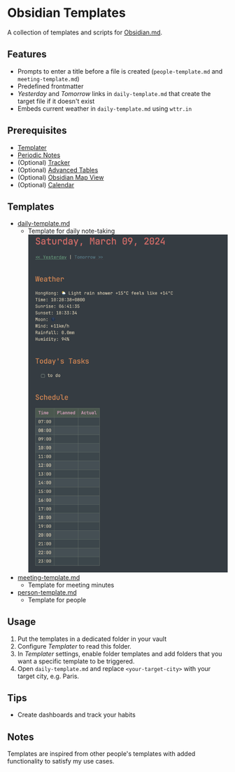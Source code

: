 # Obsidian Templates

A collection of templates and scripts for [Obsidian.md](https://obsidian.md/).

## Features

- Prompts to enter a title before a file is created (`people-template.md` and `meeting-template.md`)
- Predefined frontmatter
- *Yesterday* and *Tomorrow* links in `daily-template.md` that create the target file if it doesn't exist
- Embeds current weather in `daily-template.md` using `wttr.in`

## Prerequisites

- [Templater](https://github.com/SilentVoid13/Templater)
- [Periodic Notes](https://github.com/liamcain/obsidian-periodic-notes)
- (Optional) [Tracker](https://github.com/pyrochlore/obsidian-tracker)
- (Optional) [Advanced Tables](https://github.com/tgrosinger/advanced-tables-obsidian)
- (Optional) [Obsidian Map View](https://github.com/esm7/obsidian-map-view)
- (Optional) [Calendar](https://github.com/liamcain/obsidian-calendar-plugin)

## Templates

- [daily-template.md](./templates/daily-template.md)
  - Template for daily note-taking
![Daily Notes Template](./assets/dts.png)
- [meeting-template.md](./templates/meeting-template.md)
  - Template for meeting minutes
- [person-template.md](./templates/person-template.md)
  - Template for people

## Usage

1. Put the templates in a dedicated folder in your vault
2. Configure *Templater* to read this folder.
3. In *Templater* settings, enable folder templates and add folders that you want a specific template to be triggered.
4. Open `daily-template.md` and replace `<your-target-city>` with your target city, e.g. Paris.

## Tips

- Create dashboards and track your habits

## Notes

Templates are inspired from other people's templates with added functionality to satisfy my use cases.